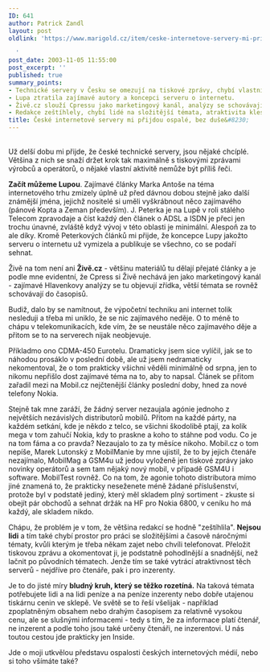 ```yaml
---
ID: 641
author: Patrick Zandl
layout: post
oldlink: 'https://www.marigold.cz/item/ceske-internetove-servery-mi-prijdou-ospale-bez-duse

  '
post_date: 2003-11-05 11:55:00
post_excerpt: ''
published: true
summary_points:
- Technické servery v Česku se omezují na tiskové zprávy, chybí vlastní aktivita.
- Lupa ztratila zajímavé autory a koncepci serveru o internetu.
- Živě.cz slouží Cpressu jako marketingový kanál, analýzy se schovávají.
- Redakce zeštíhlely, chybí lidé na složitější témata, atraktivita klesá.
title: České internetové servery mi přijdou ospalé, bez duše&#8230;
---
```


<p>
<BR>Už delší dobu mi přijde, že české technické servery, jsou nějaké chcíplé. Většina z nich se snaží držet krok tak maximálně s tiskovými zprávami výrobců a operátorů, o nějaké vlastní aktivitě nemůže být příliš řeči. </p>

<p>
<STRONG>Začít můžeme Lupou</STRONG>. Zajímavé články Marka Antoše na téma internetového trhu zmizely úplně už před dávnou dobou stejně jako další známější jména, jejichž nositelé si uměli vyškrábnout něco zajímavého (pánové Kopta a Zeman především). J. Peterka je na Lupě v roli stálého Telecom zpravodaje a číst každý den článek o ADSL a ISDN je přeci jen trochu únavné, zvláště když vývoj v této oblasti je minimální. Alespoň za to ale díky. Kromě Peterkových článků mi přijde, že koncepce Lupy jakožto serveru o internetu už vymizela a publikuje se všechno, co se podaří sehnat. </p>

<p>
Živě na tom není ani <STRONG>Živě.cz</STRONG> - většinu materiálů tu dělají přejaté články a je podle mne evidentní, že Cpress si Živě nechává jen jako marketingový kanál - zajímavé Hlavenkovy analýzy se tu objevují zřídka, větší témata se rovněž schovávají do časopisů. </p>

<p>
Budiž, dalo by se namítnout, že výpočetní techniku ani internet tolik nesleduji a třeba mi uniklo, že se nic zajímavého neděje. O to méně to chápu v telekomunikacích, kde vím, že se neustále něco zajímavého děje a přitom se to na serverech nijak neobjevuje. </p>

<p>
Příkladmo ono CDMA-450 Eurotelu. Dramaticky jsem sice vylíčil, jak se to náhodou prosáklo v poslední době, ale už jsem nedramaticky nekomentoval, že o tom prakticky všichni věděli minimálně od srpna, jen to nikomu nepřišlo dost zajímavé téma na to, aby to napsal. Článek se přitom zařadil mezi na Mobil.cz nejčtenější články poslední doby, hned za nové telefony Nokia. </p>

<p>
Stejně tak mne zaráží, že žádný server nezaujala agónie jednoho z největších nezávislých distributorů mobilů. Přitom na každé párty, na každém setkání, kde je někdo z telco, se všichni škodolibě ptají, za kolik mega v tom zahučí Nokia, kdy to praskne a koho to stáhne pod vodu. Co je na tom fáma a co pravda? Nezaujalo to za ty měsíce nikoho. Mobil.cz o tom nepíše, Marek Lutonský z MobilManie by mne ujistil, že to by jejich čtenáře nezajímalo, MobilMag a GSM4u už jedou vyloženě jen tiskové zprávy jako novinky operátorů a sem tam nějaký nový mobil, v případě GSM4U i software. MobilTest rovněž. Co na tom, že agonie tohoto distributora mimo jiné znamená to, že prakticky neseženete méně žádané příslušenství, protože byl v podstatě jediný, který měl skladem plný sortiment - zkuste si obejít pár obchodů a sehnat držák na HF pro Nokia 6800, v ceníku ho má každý, ale skladem nikdo. </p>

<p>
Chápu, že problém je v tom, že většina redakcí se hodně "zeštíhlila". <STRONG>Nejsou lidi</STRONG> a tím také chybí prostor pro práci se složitějšími a časově náročnými tématy, kvůli kterým je třeba někam zajet nebo chvíli telefonovat. Přeložit tiskovou zprávu a okomentovat ji, je podstatně pohodlnější a snadnější, než lačnit po původních tématech. Jenže tím se také vytrácí atraktivnost těch serverů - nejdříve pro čtenáře, pak i pro inzerenty. </p>

<p>
Je to do jisté míry <STRONG>bludný kruh, který se těžko rozetíná.</STRONG> Na taková témata potřebujete lidi a na lidi peníze a na peníze inzerenty nebo dobře utajenou tiskárnu cenin ve sklepě. Ve světě se to řeší všelijak - například zpoplatněným obsahem nebo drahým časopisem za relativně vysokou cenu, ale se slušnými informacemi - tedy s tím, že za informace platí čtenář, ne inzerent a podle toho jsou také určeny čtenáři, ne inzerentovi. U nás toutou cestou jde prakticky jen Inside.</p>

<p>
Jde o moji utkvělou představu ospalosti českých internetových médií, nebo si toho všímáte také?</p>